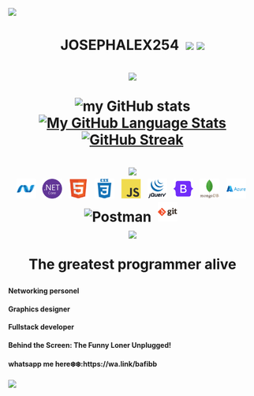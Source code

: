  <a><img src='https://i.imgur.com/LyHic3i.gif'/></a>
</a>
<h1 align="center"><b>JOSEPHALEX254</b>
 <img src="https://komarev.com/ghpvc/?username=JOSEPHALEX254x&style=flat-square&color=green" alt=""/>
 <a><img src='https://i.imgur.com/LyHic3i.gif'/></a>
</a>
  <a  align="center"><img  width="25%"src='https://avatars.githubusercontent.com/u/129984040?v=4'/></a>
<p align="center">
<a href="https://github.com/DenverCoder1/readme-typing-svg">
    <img src="https://readme-typing-svg.herokuapp.com?font=Verdana&color=green&size=27&center=true&vCenter=true&width=600&height=100&lines=THE+OFFICIAL+JOSEPH+ALEX+ACCOUNT...">
</a>

 
![my GitHub stats](https://github-readme-stats.vercel.app/api?username=JOSEPHALEX254&theme=highcontrast&&show_icons=true)
[![My GitHub Language Stats](https://github-readme-stats.vercel.app/api/top-langs/?username=JOSEPHALEX254&langs_count=5&theme=highcontrast)]()
[![GitHub Streak](http://github-readme-streak-stats.herokuapp.com?user=JOSEPHALEX254&theme=dark&background=000000)](https://git.io/streak-stats)

</p>
 <a><img src='https://i.imgur.com/LyHic3i.gif'/></a>
</a>
<div>
 <img src="https://github.com/devicons/devicon/blob/master/icons/dot-net/dot-net-original.svg" title="Dotnet" alt="Dotnet" width="40" height="40"/>&nbsp;
 <img src="https://github.com/devicons/devicon/blob/master/icons/dotnetcore/dotnetcore-original.svg" title=".NET Core" alt=".Net Core" width="40" height="40"/>&nbsp;
 <img src="https://github.com/devicons/devicon/blob/master/icons/html5/html5-original.svg" title="HTML5" alt="HTML" width="40" height="40"/>&nbsp;
 <img src="https://github.com/devicons/devicon/blob/master/icons/css3/css3-plain-wordmark.svg"  title="CSS3" alt="CSS" width="40" height="40"/>&nbsp;
 <img src="https://github.com/devicons/devicon/blob/master/icons/javascript/javascript-original.svg" title="JavaScript" alt="JavaScript" width="40" height="40"/>&nbsp;
 <img src="https://github.com/devicons/devicon/blob/master/icons/jquery/jquery-original-wordmark.svg" title="jQuery" alt="jQuery" width="40" height="40"/>&nbsp;
 <img src="https://github.com/devicons/devicon/blob/master/icons/bootstrap/bootstrap-plain.svg" title="Bootstrap" alt="Bootstrap" width="40" height="40"/>&nbsp;
 <img src="https://github.com/devicons/devicon/blob/master/icons/mongodb/mongodb-original-wordmark.svg" title="mongoDB"  alt="mongoDB" width="40" height="40"/>&nbsp;
 <img src="https://github.com/devicons/devicon/blob/master/icons/azure/azure-original-wordmark.svg" title="Azure" alt="Azure" width="40" height="40"/>&nbsp;
 <img src="https://www.vectorlogo.zone/logos/getpostman/getpostman-icon.svg" title="Postman"  alt="Postman" width="40" height="40"/>&nbsp;
 <img src="https://github.com/devicons/devicon/blob/master/icons/git/git-original-wordmark.svg" title="Git" **alt="Git" width="40" height="40"/>&nbsp;
</div>
<a><img src='https://i.imgur.com/LyHic3i.gif'/></a>

<p align="center">The greatest programmer alive</p>
<h4>Networking personel</h4>
<h4>Graphics designer</h4>
<h4>Fullstack developer</h4>
<h4>Behind the Screen: The Funny Loner Unplugged!</h4>
<h4>whatsapp me here❄️❄️:https://wa.link/bafibb</h4>






 
 <a><img src='https://i.imgur.com/LyHic3i.gif'/></a>
</a>
